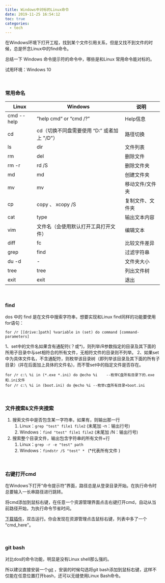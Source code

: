 ```yaml
---
title: Windows中对标的Linux命令
date: 2019-11-25 16:54:12
toc: true
categories:
  - tech
---
```


在Windows环境下打开工程，找到某个文件引用关系，但是又找不到文件的时候，总是怀念Linux中的find命令。

总结一下 Windows 命令提示符的命令中，哪些是和Linux 常用命令能对标的。

<!--more-->

试用环境：Windows 10

<br/>

### 常用命名

| Linux      | Windows                                      | 说明             |
| ---------- | -------------------------------------------- | ---------------- |
| cmd --help | ”help cmd“ or  “cmd /?”                      | Help信息         |
| cd         | cd（切换不同盘需要使用  “D:” 或者加上 "/D"） | 路径切换         |
| ls         | dir                                          | 文件列表         |
| rm         | del                                          | 删除文件         |
| rm -r      | rd /S                                        | 删除文件夹       |
| md         | md                                           | 创建文件夹       |
| mv         | mv                                           | 移动文件/文件夹  |
| cp         | copy 、 xcopy /S                             | 复制文件、文件夹 |
| cat        | type                                         | 输出文本内容     |
| vim        | 文件名（会使用默认打开工具打开文件）         | 编辑文本         |
| diff       | fc                                           | 比较文件差异     |
| grep       | find                                         | 过滤字符串       |
| du -d      | -                                            | 文件夹大小       |
| tree       | tree                                         | 列出文件树       |
| exit       | exit                                         | 退出             |

<br/>

### find

dos 中的 find 是在文件中搜索字符串，想要实现和Linux find同样的功能要使用for语句：

```
for /r [[drive:]path] %variable in (set) do command [command-parameters]
```

1、set中的文件名如果含有通配符(？或*)，则列举/R参数指定的目录及其下面的所用子目录中与set相符合的所有文件，无相符文件的目录则不列举。
2、如果set中为具体文件名，不含通配符，则枚举该目录树（即列举该目录及其下面的所有子目录）(并在后面加上具体的文件名)，而不管set中的指定文件是否存在。

```
for /r c:\ %i in (*.exe *.ini) do @echo %i    --枚举C盘所有目录下的.exe和.ini文件
for /r c:\ %i in (boot.ini) do @echo %i --枚举c盘所有目录+boot.ini
```

<br/>

### 文件搜索&文件夹搜索

1. 搜索文件中是否包含某一字符串，如果有，则输出那一行
   1. Linux：`grep "test" file1 file2` (末尾加 -n：输出行号)
   2. Windows：`find "test" file1 file2` (末尾加 /N：输出行号)
2. 搜索整个目录文件，输出包含字符串的所有文件+行
   1. Linux：`grep -r -e "test" path`
   2. Windows：`findstr /S "test" * ` (\*代表所有文件 )

<br/>

### 右键打开cmd

在Windows下打开“命令提示符”界面，路径总是从登录目录开始。在执行命令时总要输入一长串路径进行跳转。

将cmd添加到鼠标右键，在任意一个资源管理界面点击右键打开cmd，自动从当前路径开始，为执行命令节省时间。

[下载插件](/images/dos-bash/AutoCMD.zip)，双击运行。你会发现在资源管理点击鼠标右键，列表中多了一个 “cmd_here"。

<br/>

### git bash

对比dos的命令功能，明显是没有Linux shell那么强的。

所以建议直接安装一个[git](https://git-scm.com/downloads) ，安装的时候勾选将git bash添加到鼠标右键，这样不仅能在任意位置打开bash，还可以无缝使用Linux Bash命令。
